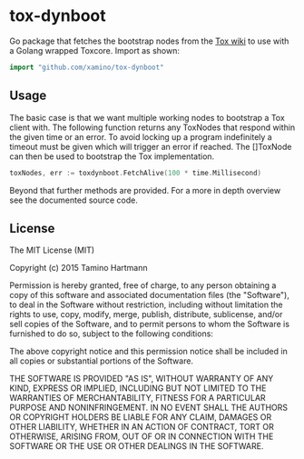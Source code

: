 # tox-dynboot

Go package that fetches the bootstrap nodes from the [Tox wiki](https://wiki.tox.im/Nodes) to use with a Golang wrapped Toxcore.
Import as shown:

```go
import "github.com/xamino/tox-dynboot"
```

## Usage

The basic case is that we want multiple working nodes to bootstrap a Tox client with.
The following function returns any ToxNodes that respond within the given time or an error.
To avoid locking up a program indefinitely a timeout must be given which will trigger an error if reached.
The []ToxNode can then be used to bootstrap the Tox implementation.

```go
toxNodes, err := toxdynboot.FetchAlive(100 * time.Millisecond)
```

Beyond that further methods are provided.
For a more in depth overview see the documented source code.

## License

The MIT License (MIT)

Copyright (c) 2015 Tamino Hartmann

Permission is hereby granted, free of charge, to any person obtaining a copy
of this software and associated documentation files (the "Software"), to deal
in the Software without restriction, including without limitation the rights
to use, copy, modify, merge, publish, distribute, sublicense, and/or sell
copies of the Software, and to permit persons to whom the Software is
furnished to do so, subject to the following conditions:

The above copyright notice and this permission notice shall be included in all
copies or substantial portions of the Software.

THE SOFTWARE IS PROVIDED "AS IS", WITHOUT WARRANTY OF ANY KIND, EXPRESS OR
IMPLIED, INCLUDING BUT NOT LIMITED TO THE WARRANTIES OF MERCHANTABILITY,
FITNESS FOR A PARTICULAR PURPOSE AND NONINFRINGEMENT. IN NO EVENT SHALL THE
AUTHORS OR COPYRIGHT HOLDERS BE LIABLE FOR ANY CLAIM, DAMAGES OR OTHER
LIABILITY, WHETHER IN AN ACTION OF CONTRACT, TORT OR OTHERWISE, ARISING FROM,
OUT OF OR IN CONNECTION WITH THE SOFTWARE OR THE USE OR OTHER DEALINGS IN THE
SOFTWARE.
